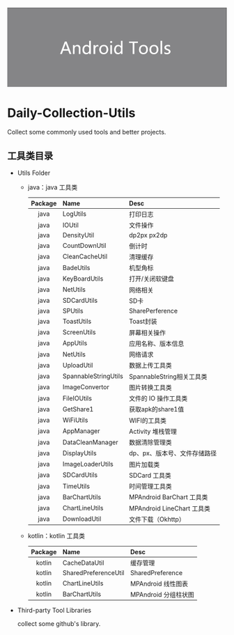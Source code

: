 ![avatar](/assets/icon.png)

# Daily-Collection-Utils

Collect some commonly used tools and better projects.

## 工具类目录

- Utils Folder

  - java：java 工具类

    | Package | Name                 | Desc                         |
    | :-----: | :------------------- | :--------------------------- |
    |  java   | LogUtils             | 打印日志                     |
    |  java   | IOUtil               | 文件操作                     |
    |  java   | DensityUtil          | dp2px px2dp                  |
    |  java   | CountDownUtil        | 倒计时                       |
    |  java   | CleanCacheUtil       | 清理缓存                     |
    |  java   | BadeUtils            | 机型角标                     |
    |  java   | KeyBoardUtils        | 打开/关闭软键盘              |
    |  java   | NetUtils             | 网络相关                     |
    |  java   | SDCardUtils          | SD卡                         |
    |  java   | SPUtils              | SharePerference              |
    |  java   | ToastUtils           | Toast封装                    |
    |  java   | ScreenUtils          | 屏幕相关操作                 |
    |  java   | AppUtils             | 应用名称、版本信息           |
    |  java   | NetUtils             | 网络请求                     |
    |  java   | UploadUtil           | 数据上传工具类               |
    |  java   | SpannableStringUtils | SpannableString相关工具类    |
    |  java   | ImageConvertor       | 图片转换工具类               |
    |  java   | FileIOUtils          | 文件的 IO 操作工具类         |
    |  java   | GetShare1            | 获取apk的share1值            |
    |  java   | WiFiUtils            | WIFI的工具类                 |
    |  java   | AppManager           | Activity 堆栈管理            |
    |  java   | DataCleanManager     | 数据清除管理类               |
    |  java   | DisplayUtils         | dp、px、版本号、文件存储路径 |
    |  java   | ImageLoaderUtils     | 图片加载类                   |
    |  java   | SDCardUtils          | SDCard 工具类                |
    |  java   | TimeUtils            | 时间管理工具类               |
    |  java   | BarChartUtils        | MPAndroid BarChart 工具类    |
    |  java   | ChartLineUtils       | MPAndroid LineChart 工具类   |
    |  java   | DownloadUtil         | 文件下载（Okhttp）           |

    

  - kotlin：kotlin 工具类

    | Package | Name                 | Desc                 |
    | :-----: | :------------------- | :------------------- |
    | kotlin  | CacheDataUtil        | 缓存管理             |
    | kotlin  | SharedPreferenceUtil | SharedPreference     |
    | kotlin  | ChartLineUtils       | MPAndroid 线性图表   |
    | kotlin  | BarChartUtils        | MPAndroid 分组柱状图 |
    
    

- Third-party Tool Libraries

  collect some github's library. 

